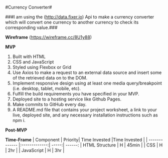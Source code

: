 #Currency Converter#

###I am using the (http://data.fixer.io) Api to make a currency converter which will convert one currency to another currency to check its corresponding value.###



**Wireframe**
(https://wireframe.cc/8U1y88)

**MVP**
1. Built with HTML
2. CSS and JavaScript
3. Styled using Flexbox or Grid
4. Use Axios to make a request to an external data source and insert some of the retrieved data on to the DOM.
5. Implement responsive design using at least one media query/breakpoint (i.e. desktop, tablet, mobile, etc).
6. Fulfill the build requirements you have specified in your MVP.
7. Deployed site to a hosting service like Github Pages.
8. Make commits to GitHub every day.
9. A README.md file that contains your project worksheet, a link to your live, deployed site, and any necessary installation instructions such as npm i.

**Post-MVP**

   





**Time-Frame**
| Component | Priority| Time Invested |Time Invested  |
| ------------- |:-------------:| -----:| ------:
| HTML Structure     | H | 45min |
| CSS     | H      |   2hr |
| JavaScript | H     | 3hr |

